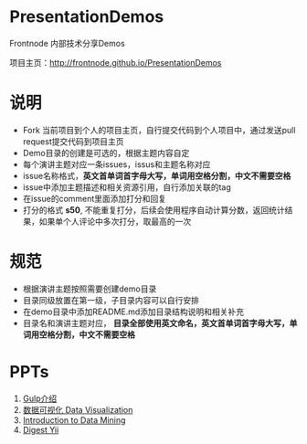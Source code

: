 PresentationDemos
=================

Frontnode 内部技术分享Demos

项目主页：http://frontnode.github.io/PresentationDemos

# 说明
* Fork 当前项目到个人的项目主页，自行提交代码到个人项目中，通过发送pull request提交代码到项目主页
* Demo目录的创建是可选的，根据主题内容自定
* 每个演讲主题对应一条issues，issus和主题名称对应
* issue名称格式，**英文首单词首字母大写，单词用空格分割，中文不需要空格**
* issue中添加主题描述和相关资源引用，自行添加关联的tag
* 在issue的comment里面添加打分和回复
* 打分的格式 **s50**, 不能重复打分，后续会使用程序自动计算分数，返回统计结果，如果单个人评论中多次打分，取最高的一次

# 规范

* 根据演讲主题按照需要创建demo目录
* 目录同级放置在第一级，子目录内容可以自行安排
* 在demo目录中添加README.md添加目录结构说明和相关补充
* 目录名和演讲主题对应， **目录全部使用英文命名，英文首单词首字母大写，单词用空格分割，中文不需要空格**

# PPTs

1. [Gulp介绍](http://slides.com/frontnode/gulp-get-started/embed?style=dark)
2. [数据可视化 Data Visualization](http://slides.com/frontnode/datavisualization/embed?style=dark)
3. [Introduction to Data Mining](http://slides.com/frontnode/an-introduction-for/embed?style=dark)
4. [Digest Yii](http://slides.com/frontnode/yii/embed?style=dark)
